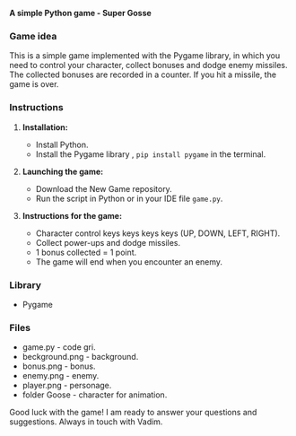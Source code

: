 **A simple Python game - Super Gosse**

### Game idea

This is a simple game implemented with the Pygame library, in which you need to control your character, collect bonuses and dodge enemy missiles. The collected bonuses are recorded in a counter. If you hit a missile, the game is over.  

### Instructions

1. **Installation:**
   - Install Python.
   - Install the Pygame library , `pip install pygame` in the terminal.
   
2. **Launching the game:**
   - Download the New Game repository.
   - Run the script in Python or in your IDE file `game.py`. 
   
3. **Instructions for the game:**
   - Character control keys keys keys keys (UP, DOWN, LEFT, RIGHT).
   - Collect power-ups and dodge missiles.
   - 1 bonus collected = 1 point.
   - The game will end when you encounter an enemy.

### Library
   - Pygame

### Files
   - game.py - code gri.
   - beckground.png - background.
   - bonus.png - bonus.
   - enemy.png - enemy.
   - player.png - personage.
   - folder Goose - character for animation.


Good luck with the game! I am ready to answer your questions and suggestions. Always in touch with Vadim.